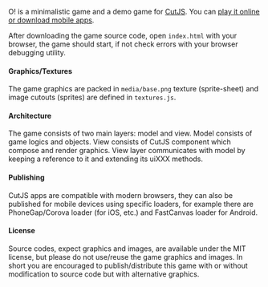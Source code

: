 O! is a minimalistic game and a demo game for [CutJS](http://cutjs.org/). You can [play it online or download mobile apps](http://piqnt.com/o/).

After downloading the game source code, open `index.html` with your browser, the game should start, if not check errors with your browser debugging utility.

#### Graphics/Textures
The game graphics are packed in `media/base.png` texture (sprite-sheet) and image cutouts (sprites) are defined in `textures.js`.

#### Architecture
The game consists of two main layers: model and view. Model consists of game logics and objects. View consists of CutJS component which compose and render graphics. View layer communicates with model by keeping a reference to it and extending its uiXXX methods.

#### Publishing
CutJS apps are compatible with modern browsers, they can also be published for mobile devices using specific loaders, for example there are PhoneGap/Corova loader (for iOS, etc.) and FastCanvas loader for Android.

#### License
Source codes, expect graphics and images, are available under the MIT license, but please do not use/reuse the game graphics and images.
In short you are encouraged to publish/distribute this game with or without modification to source code but with alternative graphics.
